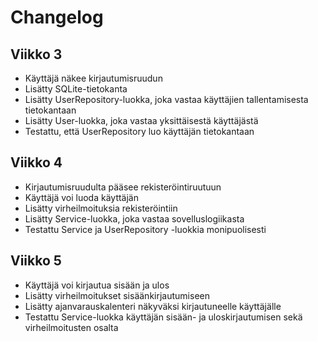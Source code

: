 # Changelog

## Viikko 3

- Käyttäjä näkee kirjautumisruudun
- Lisätty SQLite-tietokanta
- Lisätty UserRepository-luokka, joka vastaa käyttäjien tallentamisesta tietokantaan
- Lisätty User-luokka, joka vastaa yksittäisestä käyttäjästä
- Testattu, että UserRepository luo käyttäjän tietokantaan

## Viikko 4

- Kirjautumisruudulta pääsee rekisteröintiruutuun
- Käyttäjä voi luoda käyttäjän
- Lisätty virheilmoituksia rekisteröintiin
- Lisätty Service-luokka, joka vastaa sovelluslogiikasta
- Testattu Service ja UserRepository -luokkia monipuolisesti

## Viikko 5

- Käyttäjä voi kirjautua sisään ja ulos
- Lisätty virheilmoitukset sisäänkirjautumiseen
- Lisätty ajanvarauskalenteri näkyväksi kirjautuneelle käyttäjälle
- Testattu Service-luokka käyttäjän sisään- ja uloskirjautumisen sekä virheilmoitusten osalta